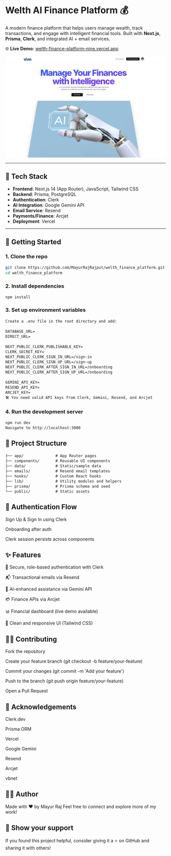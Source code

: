 # Welth AI Finance Platform 💰

A modern finance platform that helps users manage wealth, track transactions, and engage with intelligent financial tools. Built with **Next.js**, **Prisma**, **Clerk**, and integrated AI + email services.

🌐 **Live Demo**: [welth-finance-platform-nine.vercel.app](https://welth-finance-platform-nine.vercel.app)

<img src="https://github.com/MayurRajRajput/welth_finance_platform/blob/main/public/home_page.png" alt="Homepage Screenshot" width="800" />

---

## 🧩 Tech Stack

- **Frontend**: Next.js 14 (App Router), JavaScript, Tailwind CSS
- **Backend**: Prisma, PostgreSQL
- **Authentication**: Clerk
- **AI Integration**: Google Gemini API
- **Email Service**: Resend
- **Payments/Finance**: Arcjet
- **Deployment**: Vercel

---

## 🚀 Getting Started

### 1. Clone the repo

```bash
git clone https://github.com/MayurRajRajput/welth_finance_platform.git
cd welth_finance_platform
```

### 2. Install dependencies
```
npm install
```

### 3. Set up environment variables
```
Create a .env file in the root directory and add:

DATABASE_URL=
DIRECT_URL=

NEXT_PUBLIC_CLERK_PUBLISHABLE_KEY=
CLERK_SECRET_KEY=
NEXT_PUBLIC_CLERK_SIGN_IN_URL=/sign-in
NEXT_PUBLIC_CLERK_SIGN_UP_URL=/sign-up
NEXT_PUBLIC_CLERK_AFTER_SIGN_IN_URL=/onboarding
NEXT_PUBLIC_CLERK_AFTER_SIGN_UP_URL=/onboarding

GEMINI_API_KEY=
RESEND_API_KEY=
ARCJET_KEY=
🛠 You need valid API keys from Clerk, Gemini, Resend, and Arcjet
```

### 4. Run the development server
```
npm run dev
Navigate to http://localhost:3000
```

## 📁 Project Structure
```
├── app/              # App Router pages
├── components/       # Reusable UI components
├── data/             # Static/sample data
├── emails/           # Resend email templates
├── hooks/            # Custom React hooks
├── lib/              # Utility modules and helpers
├── prisma/           # Prisma schema and seed
└── public/           # Static assets
```

## 🔐 Authentication Flow

Sign Up & Sign In using Clerk

Onboarding after auth

Clerk session persists across components

## ✨ Features

🔐 Secure, role-based authentication with Clerk

📬 Transactional emails via Resend

🤖 AI-enhanced assistance via Gemini API

💳 Finance APIs via Arcjet

📊 Financial dashboard (live demo available)

🌈 Clean and responsive UI (Tailwind CSS)


## 🧑‍💻 Contributing

Fork the repository

Create your feature branch (git checkout -b feature/your-feature)

Commit your changes (git commit -m 'Add your feature')

Push to the branch (git push origin feature/your-feature)

Open a Pull Request

## 🙌 Acknowledgements

Clerk.dev

Prisma ORM

Vercel

Google Gemini

Resend

Arcjet

vbnet

## 👨‍💻 Author
Made with ❤️ by Mayur Raj Feel free to connect and explore more of my work!

## 🌟 Show your support
If you found this project helpful, consider giving it a ⭐ on GitHub and sharing it with others!
